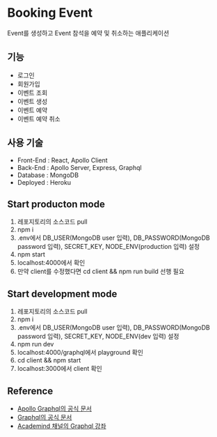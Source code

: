 # Booking Event
Event를 생성하고 Event 참석을 예약 및 취소하는 애플리케이션

## 기능
- 로그인
- 회원가입
- 이벤트 조회
- 이벤트 생성
- 이벤트 예약
- 이벤트 예약 취소

## 사용 기술
- Front-End : React, Apollo Client
- Back-End : Apollo Server, Express, Graphql
- Database : MongoDB
- Deployed : Heroku

## Start producton mode
1. 레포지토리의 소스코드 pull
2. npm i
3. .env에서 DB_USER(MongoDB user 입력), DB_PASSWORD(MongoDB password 입력), SECRET_KEY, NODE_ENV(production 입력) 설정
4. npm start
5. localhost:4000에서 확인
6. 만약 client를 수정했다면 cd client && npm run build 선행 필요

## Start development mode
1. 레포지토리의 소스코드 pull
2. npm i
3. .env에서 DB_USER(MongoDB user 입력), DB_PASSWORD(MongoDB password 입력), SECRET_KEY, NODE_ENV(dev 입력) 설정
4. npm run dev
5. localhost:4000/graphql에서 playground 확인
6. cd client && npm start
7. localhost:3000에서 client 확인

## Reference
- [Apollo Graphql의 공식 문서](https://www.apollographql.com)
- [Graphql의 공식 문서](https://graphql.org)
- [Academind 채널의 Graphql 강좌](https://www.youtube.com/channel/UCSJbGtTlrDami-tDGPUV9-w)
